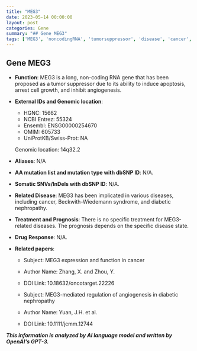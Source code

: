 ```yaml
---
title: "MEG3"
date: 2023-05-14 00:00:00
layout: post
categories: Gene
summary: "## Gene MEG3"
tags: ['MEG3', 'noncodingRNA', 'tumorsuppressor', 'disease', 'cancer', 'BeckwithWiedemannsyndrome', 'diabeticnephropathy', 'angiogenesis']
---
```


## Gene MEG3

- **Function**: MEG3 is a long, non-coding RNA gene that has been proposed as a tumor suppressor due to its ability to induce apoptosis, arrest cell growth, and inhibit angiogenesis.

- **External IDs and Genomic location**:
  - HGNC: 15662
  - NCBI Entrez: 55324
  - Ensembl: ENSG00000254670
  - OMIM: 605733
  - UniProtKB/Swiss-Prot: NA
  
  Genomic location: 14q32.2
  
- **Aliases**: N/A

- **AA mutation list and mutation type with dbSNP ID**: N/A.

- **Somatic SNVs/InDels with dbSNP ID**: N/A.

- **Related Disease**: MEG3 has been implicated in various diseases, including cancer, Beckwith-Wiedemann syndrome, and diabetic nephropathy.

- **Treatment and Prognosis**: There is no specific treatment for MEG3-related diseases. The prognosis depends on the specific disease state.

- **Drug Response**: N/A.

- **Related papers**:

  - Subject: MEG3 expression and function in cancer
  - Author Name: Zhang, X. and Zhou, Y. 
  - DOI Link: 10.18632/oncotarget.22226
  
  - Subject: MEG3-mediated regulation of angiogenesis in diabetic nephropathy
  - Author Name: Yuan, J.H. et al.
  - DOI Link: 10.1111/jcmm.12744

**_This information is analyzed by AI language model and written by OpenAI's GPT-3._**